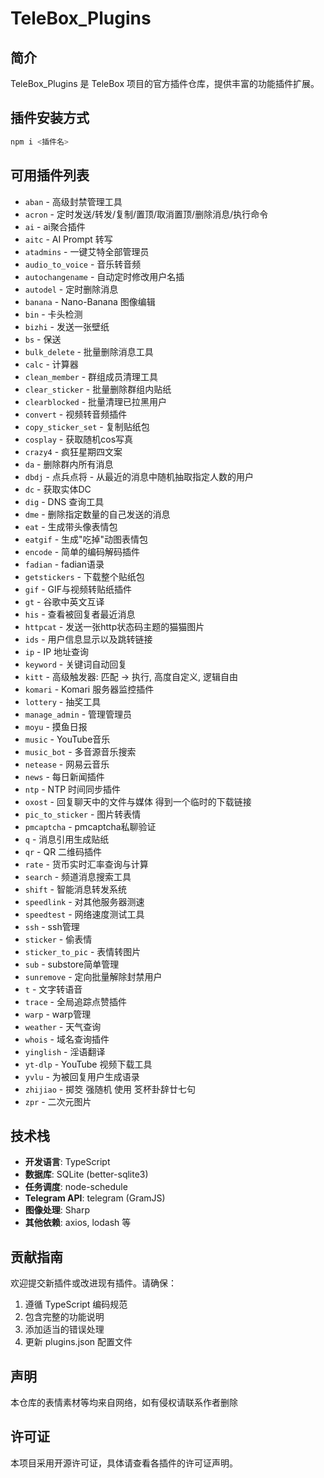 # TeleBox_Plugins

## 简介
TeleBox_Plugins 是 TeleBox 项目的官方插件仓库，提供丰富的功能插件扩展。

## 插件安装方式
```bash
npm i <插件名>
```

## 可用插件列表
- `aban` - 高级封禁管理工具  
- `acron` - 定时发送/转发/复制/置顶/取消置顶/删除消息/执行命令  
- `ai` - ai聚合插件  
- `aitc` - AI Prompt 转写  
- `atadmins` - 一键艾特全部管理员  
- `audio_to_voice` - 音乐转音频  
- `autochangename` - 自动定时修改用户名插  
- `autodel` - 定时删除消息  
- `banana` - Nano-Banana 图像编辑  
- `bin` - 卡头检测  
- `bizhi` - 发送一张壁纸  
- `bs` - 保送  
- `bulk_delete` - 批量删除消息工具  
- `calc` - 计算器  
- `clean_member` - 群组成员清理工具  
- `clear_sticker` - 批量删除群组内贴纸  
- `clearblocked` - 批量清理已拉黑用户  
- `convert` - 视频转音频插件  
- `copy_sticker_set` - 复制贴纸包  
- `cosplay` - 获取随机cos写真  
- `crazy4` - 疯狂星期四文案  
- `da` - 删除群内所有消息  
- `dbdj` - 点兵点将 - 从最近的消息中随机抽取指定人数的用户  
- `dc` - 获取实体DC  
- `dig` - DNS 查询工具  
- `dme` - 删除指定数量的自己发送的消息  
- `eat` - 生成带头像表情包  
- `eatgif` - 生成"吃掉"动图表情包  
- `encode` - 简单的编码解码插件  
- `fadian` - fadian语录  
- `getstickers` - 下载整个贴纸包  
- `gif` - GIF与视频转贴纸插件  
- `gt` - 谷歌中英文互译  
- `his` - 查看被回复者最近消息  
- `httpcat` - 发送一张http状态码主题的猫猫图片  
- `ids` - 用户信息显示以及跳转链接  
- `ip` - IP 地址查询  
- `keyword` - 关键词自动回复  
- `kitt` - 高级触发器: 匹配 -> 执行, 高度自定义, 逻辑自由  
- `komari` - Komari 服务器监控插件  
- `lottery` - 抽奖工具  
- `manage_admin` - 管理管理员  
- `moyu` - 摸鱼日报  
- `music` - YouTube音乐  
- `music_bot` - 多音源音乐搜索  
- `netease` - 网易云音乐  
- `news` - 每日新闻插件  
- `ntp` - NTP 时间同步插件  
- `oxost` - 回复聊天中的文件与媒体 得到一个临时的下载链接  
- `pic_to_sticker` - 图片转表情  
- `pmcaptcha` - pmcaptcha私聊验证  
- `q` - 消息引用生成贴纸  
- `qr` - QR 二维码插件  
- `rate` - 货币实时汇率查询与计算  
- `search` - 频道消息搜索工具  
- `shift` - 智能消息转发系统  
- `speedlink` - 对其他服务器测速  
- `speedtest` - 网络速度测试工具  
- `ssh` - ssh管理  
- `sticker` - 偷表情  
- `sticker_to_pic` - 表情转图片  
- `sub` - substore简单管理  
- `sunremove` - 定向批量解除封禁用户  
- `t` - 文字转语音  
- `trace` - 全局追踪点赞插件  
- `warp` - warp管理  
- `weather` - 天气查询  
- `whois` - 域名查询插件  
- `yinglish` - 淫语翻译  
- `yt-dlp` - YouTube 视频下载工具  
- `yvlu` - 为被回复用户生成语录  
- `zhijiao` - 掷筊 强随机 使用 笅杯卦辞廿七句  
- `zpr` - 二次元图片  

## 技术栈

- **开发语言**: TypeScript
- **数据库**: SQLite (better-sqlite3)
- **任务调度**: node-schedule
- **Telegram API**: telegram (GramJS)
- **图像处理**: Sharp
- **其他依赖**: axios, lodash 等
  

## 贡献指南

欢迎提交新插件或改进现有插件。请确保：
1. 遵循 TypeScript 编码规范
2. 包含完整的功能说明
3. 添加适当的错误处理
4. 更新 plugins.json 配置文件

## 声明

本仓库的表情素材等均来自网络，如有侵权请联系作者删除

## 许可证

本项目采用开源许可证，具体请查看各插件的许可证声明。
